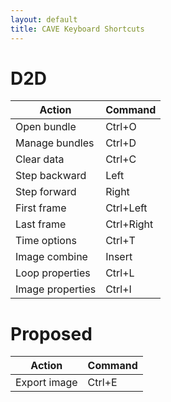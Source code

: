 ```yaml
---
layout: default
title: CAVE Keyboard Shortcuts
---
```


# D2D

Action|Command
----------------|------------
Open bundle     | Ctrl+O
Manage bundles  | Ctrl+D
Clear data      | Ctrl+C
Step backward   | Left
Step forward    | Right
First frame     | Ctrl+Left
Last frame      | Ctrl+Right
Time options    | Ctrl+T
Image combine   | Insert
Loop properties | Ctrl+L
Image properties| Ctrl+I

# Proposed

Action|Command
---------------|------------
Export image   | Ctrl+E 